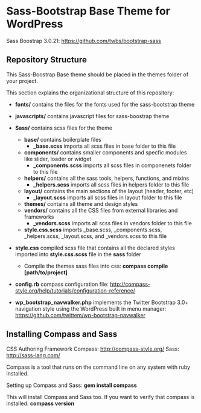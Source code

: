 Sass-Bootstrap Base Theme for WordPress
============================================================================================================================

Sass Boostrap 3.0.21: https://github.com/twbs/bootstrap-sass

## Repository Structure ##

This Sass-Boostrap Base theme should be placed in the themes folder of your project.

This section explains the organizational structure of this repository:

* **fonts/** contains the files for the fonts used for the sass-bootstrap theme

* **javascripts/** contains javascript files for sass-boostrap theme

* **Sass/** contains scss files for the theme

	* **base/** contains boilerplate files
		* **_base.scss** imports all scss files in base folder to this file 
	* **components/** contains smaller components and specfic modules like slider, loader or widget
		* **_components.scss** imports all scss files in componenets folder to this file
	* **helpers/** contains all the sass tools, helpers, functions, and mixins
		* **_helpers.scss** imports all scss files in helpers folder to this file
	* **layout/** contains the main sections of the layout (header, footer, etc)
		* **_layout.scss** imports all scss files in layout folder to this file
	* **themes/** contains all theme and design styles
	* **vendors/** contains all the CSS files from external libraries and frameworks
		* **_vendors.scss** imports all scss files in vendors folder to this file
	* **style.css.scss** imports _base.scss, _components.scss, _helpers.scss, _layout.scss, and _vendors.scss to this file

* **style.css** compiled scss file that contains all the declared styles imported into **style.css.scss** file in the **sass** folder 
	* Compile the themes sass files into css: **compass compile [path/to/project]**

* **config.rb** compass configuration file: http://compass-style.org/help/tutorials/configuration-reference/

* **wp_bootstrap_navwalker.php** implements the Twitter Bootstrap 3.0+ navigation style using the WordPress built in menu manager: https://github.com/twittem/wp-bootstrap-navwalker

## Installing Compass and Sass ##

CSS Authoring Framework Compass: http://compass-style.org/	Sass: http://sass-lang.com/

Compass is a tool that runs on the command line on any system with ruby installed. 

Setting up Compass and Sass:
**gem install compass**

This will install Compass and Sass too. If you want to verify that compass is installed:
**compass version**

